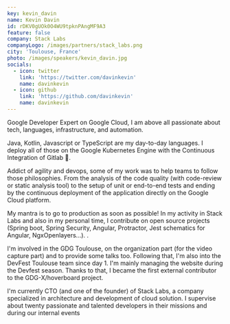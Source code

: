 ```yaml
---
key: kevin_davin
name: Kevin Davin
id: rDKV0gUOk0O4WU9tpknPAngMF9A3
feature: false
company: Stack Labs
companyLogo: /images/partners/stack_labs.png
city: 'Toulouse, France'
photo: /images/speakers/kevin_davin.jpg
socials:
  - icon: twitter
    link: 'https://twitter.com/davinkevin'
    name: davinkevin
  - icon: github
    link: 'https://github.com/davinkevin'
    name: davinkevin
---
```

Google Developer Expert on Google Cloud, I am above all passionate about tech, languages, infrastructure, and automation. 

Java, Kotlin, Javascript or TypeScript are my day-to-day languages. I deploy all of those on the Google Kubernetes Engine with the Continuous Integration of Gitlab 🚀.

Addict of agility and devops, some of my work was to help teams to follow those philosophies. From the analysis of the code quality (with code-review or static analysis tool) to the setup of unit or end-to-end tests and ending by the continuous deployment of the application directly on the Google Cloud platform.

My mantra is to go to production as soon as possible! In my activity in Stack Labs and also in my personal time, I contribute on open source projects (Spring boot, Spring Security, Angular, Protractor, Jest schematics for Angular, NgxOpenlayers...). .

I'm involved in the GDG Toulouse, on the organization part (for the video capture part) and to provide some talks too. Following that, I'm also into the DevFest Toulouse team since day 1. I'm mainly managing the website during the Devfest season. Thanks to that, I became the first external contributor to the GDG-X/hoverboard project.

I'm currently CTO (and one of the founder) of Stack Labs, a company specialized in architecture and development of cloud solution. I supervise about twenty passionate and talented developers in their missions and during our internal events